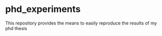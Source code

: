 # phd_experiments
This repository provides the means to easily reproduce the results of my phd thesis
